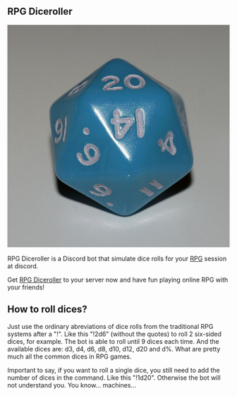 ## RPG Diceroller 

<img src='https://raw.githubusercontent.com/AlmirPaulo/Diceroller_discord/main/Icosaedro.jpg' alt='logo'>

RPG Diceroller is a Discord bot that simulate dice rolls for your [RPG](https://en.wikipedia.org/wiki/Role-playing_game) session at discord. 

Get [RPG Diceroller](https://discord.com/api/oauth2/authorize?client_id=815302867933724722&permissions=11264&scope=bot) to your server now and have fun playing online RPG with your friends!  

## How to roll dices?

Just use the ordinary abreviations of dice rolls from the traditional RPG systems after a "!". Like this "!2d6" (without the quotes) to roll 2 six-sided dices, for example. The bot is able to roll until 9 dices each time. And the available dices are: d3, d4, d6, d8, d10, d12, d20 and d%. What are pretty much all the common dices in RPG games. 

Important to say, if you want to roll a single dice, you still need to add the number of dices in the command. Like this "!1d20". Otherwise the bot will not understand you. You know... machines...

